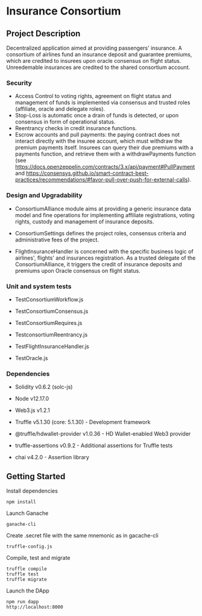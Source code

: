 # Insurance Consortium

## Project Description

Decentralized application aimed at providing passengers' insurance. A consortium of airlines fund an insurance deposit and guarantee premiums, which are credited to insurees upon oracle consensus on flight status. Unreedemable insurances are credited to the shared consortium account.

### Security

- Access Control to voting rights, agreement on flight status and management of funds is implemented via consensus and trusted roles (affiliate, oracle and delegate roles).
- Stop-Loss is automatic once a drain of funds is detected, or upon consensus in form of operational status.
- Reentrancy checks in credit insurance functions.
- Escrow accounts and pull payments: the paying contract does not interact directly with the insuree account, which must withdraw the premium payments itself. Insurees can query their due premiums with a payments function, and retrieve them with a withdrawPayments function (see https://docs.openzeppelin.com/contracts/3.x/api/payment#PullPayment and https://consensys.github.io/smart-contract-best-practices/recommendations/#favor-pull-over-push-for-external-calls).

### Design and Upgradability

- ConsortiumAlliance module aims at providing a generic insurance data model and fine operations for implementing affiliate registrations, voting rights, custody and management of insurance deposits.

- ConsortiumSettings defines the project roles, consensus criteria and administrative fees of the project.

- FlightInsuranceHandler is concerned with the specific business logic of airlines', flights' and insurances registration. As a trusted delegate of the ConsortiumAlliance, it triggers the credit of insurance deposits and premiums upon Oracle consensus on flight status.

### Unit and system tests

- TestConsortiumWorkflow.js
- TestConsortiumConsensus.js
- TestConsortiumRequires.js
- TestconsortiumReentrancy.js

- TestFlightInsuranceHandler.js

- TestOracle.js

### Dependencies

- Solidity v0.6.2 (solc-js)
- Node v12.17.0
- Web3.js v1.2.1

- Truffle v5.1.30 (core: 5.1.30) - Development framework
- @truffle/hdwallet-provider v1.0.36 - HD Wallet-enabled Web3 provider
- truffle-assertions v0.9.2 - Additional assertions for Truffle tests
- chai v4.2.0 - Assertion library

## Getting Started

Install dependencies

```
npm install
```

Launch Ganache

```
ganache-cli
```

Create .secret file with the same mnemonic as in gacache-cli

```
truffle-config.js
```

Compile, test and migrate

```
truffle compile
truffle test
truffle migrate
```

Launch the DApp

```
npm run dapp
http://localhost:8000

```
